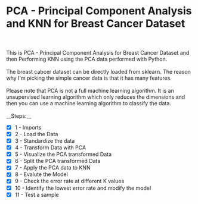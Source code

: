 # PCA - Principal Component Analysis and KNN for Breast Cancer Dataset
<br/>
<br/>
This is PCA - Principal Component Analysis for Breast Cancer Dataset and then Performing KNN using the PCA data performed with Python.
<br/>
<br/>
The breast cabcer dataset can be directly loaded from sklearn. The reason why I'm picking the simple cancer data is that it has many features. 
<br/>
<br/>
Please note that PCA is not a full machine learning algorithm. It is an unsupervised learning algorithm which only reduces the dimensions and then you can use a machine learning algorithm to classify the data. 
<br/>
<br/>
__Steps:__

 - [x] 1 - Imports <br />
 - [x] 2 - Load the Data <br />
 - [x] 3 - Standardize the data <br />
 - [x] 4 - Transform Data with PCA <br />
 - [x] 5 - Visualize the PCA transformed Data <br />
 - [x] 6 - Split the PCA transformed Data<br />
 - [x] 7 - Apply the PCA data to KNN <br />
 - [x] 8 - Evalute the Model <br />
 - [x] 9 - Check the error rate at different K values <br />
 - [x] 10 - Identify the lowest error rate and modify the model <br />
 - [x] 11 - Test a sample <br />
